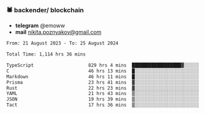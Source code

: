 ### 🕷 backender/ blockchain
- **telegram** @emoww
- **mail** nikita.poznyakov@gmail.com

<!--START_SECTION:waka-->

```txt
From: 21 August 2023 - To: 25 August 2024

Total Time: 1,114 hrs 36 mins

TypeScript                    829 hrs 4 mins  ██████████████████▓░░░░░░   74.33 %
C                             46 hrs 13 mins  █░░░░░░░░░░░░░░░░░░░░░░░░   04.14 %
Markdown                      46 hrs 11 mins  █░░░░░░░░░░░░░░░░░░░░░░░░   04.14 %
Prisma                        23 hrs 41 mins  ▓░░░░░░░░░░░░░░░░░░░░░░░░   02.12 %
Rust                          22 hrs 23 mins  ▓░░░░░░░░░░░░░░░░░░░░░░░░   02.01 %
YAML                          21 hrs 43 mins  ▒░░░░░░░░░░░░░░░░░░░░░░░░   01.95 %
JSON                          19 hrs 39 mins  ▒░░░░░░░░░░░░░░░░░░░░░░░░   01.76 %
Tact                          17 hrs 36 mins  ▒░░░░░░░░░░░░░░░░░░░░░░░░   01.58 %
```

<!--END_SECTION:waka-->




